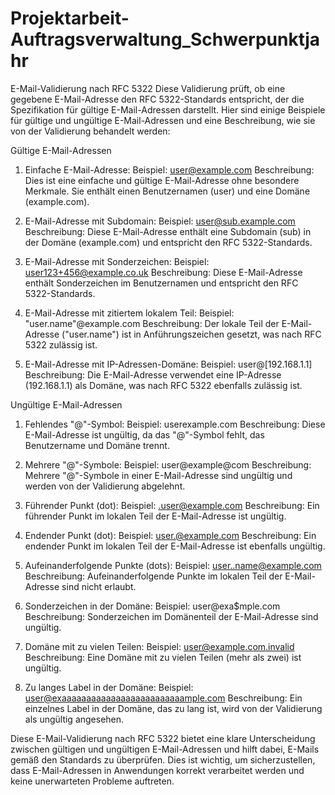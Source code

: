 # Projektarbeit-Auftragsverwaltung_Schwerpunktjahr

E-Mail-Validierung nach RFC 5322
Diese Validierung prüft, ob eine gegebene E-Mail-Adresse den RFC 5322-Standards entspricht, der die Spezifikation für gültige E-Mail-Adressen darstellt. Hier sind einige Beispiele für gültige und ungültige E-Mail-Adressen und eine Beschreibung, wie sie von der Validierung behandelt werden:

Gültige E-Mail-Adressen
1. Einfache E-Mail-Adresse:
Beispiel: user@example.com
Beschreibung: Dies ist eine einfache und gültige E-Mail-Adresse ohne besondere Merkmale. Sie enthält einen Benutzernamen (user) und eine Domäne (example.com).

2. E-Mail-Adresse mit Subdomain:
Beispiel: user@sub.example.com
Beschreibung: Diese E-Mail-Adresse enthält eine Subdomain (sub) in der Domäne (example.com) und entspricht den RFC 5322-Standards.

3. E-Mail-Adresse mit Sonderzeichen:
Beispiel: user123+456@example.co.uk
Beschreibung: Diese E-Mail-Adresse enthält Sonderzeichen im Benutzernamen und entspricht den RFC 5322-Standards.

4. E-Mail-Adresse mit zitiertem lokalem Teil:
Beispiel: "user.name"@example.com
Beschreibung: Der lokale Teil der E-Mail-Adresse ("user.name") ist in Anführungszeichen gesetzt, was nach RFC 5322 zulässig ist.

5. E-Mail-Adresse mit IP-Adressen-Domäne:
Beispiel: user@[192.168.1.1]
Beschreibung: Die E-Mail-Adresse verwendet eine IP-Adresse (192.168.1.1) als Domäne, was nach RFC 5322 ebenfalls zulässig ist.

Ungültige E-Mail-Adressen
1. Fehlendes "@"-Symbol:
Beispiel: userexample.com
Beschreibung: Diese E-Mail-Adresse ist ungültig, da das "@"-Symbol fehlt, das Benutzername und Domäne trennt.

2. Mehrere "@"-Symbole:
Beispiel: user@example@com
Beschreibung: Mehrere "@"-Symbole in einer E-Mail-Adresse sind ungültig und werden von der Validierung abgelehnt.

3. Führender Punkt (dot):
Beispiel: .user@example.com
Beschreibung: Ein führender Punkt im lokalen Teil der E-Mail-Adresse ist ungültig.

4. Endender Punkt (dot):
Beispiel: user.@example.com
Beschreibung: Ein endender Punkt im lokalen Teil der E-Mail-Adresse ist ebenfalls ungültig.

5. Aufeinanderfolgende Punkte (dots):
Beispiel: user..name@example.com
Beschreibung: Aufeinanderfolgende Punkte im lokalen Teil der E-Mail-Adresse sind nicht erlaubt.

6. Sonderzeichen in der Domäne:
Beispiel: user@exa$mple.com
Beschreibung: Sonderzeichen im Domänenteil der E-Mail-Adresse sind ungültig.

7. Domäne mit zu vielen Teilen:
Beispiel: user@example.com.invalid
Beschreibung: Eine Domäne mit zu vielen Teilen (mehr als zwei) ist ungültig.

8. Zu langes Label in der Domäne:
Beispiel: user@exaaaaaaaaaaaaaaaaaaaaaaaaample.com
Beschreibung: Ein einzelnes Label in der Domäne, das zu lang ist, wird von der Validierung als ungültig angesehen.

Diese E-Mail-Validierung nach RFC 5322 bietet eine klare Unterscheidung zwischen gültigen und ungültigen E-Mail-Adressen und hilft dabei, E-Mails gemäß den Standards zu überprüfen. Dies ist wichtig, um sicherzustellen, dass E-Mail-Adressen in Anwendungen korrekt verarbeitet werden und keine unerwarteten Probleme auftreten.
